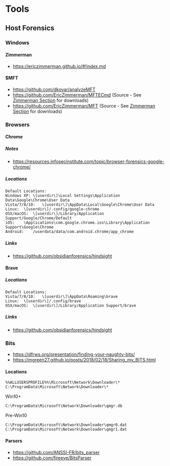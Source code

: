 # Tools
## Host Forensics

### Windows
#### Zimmerman
* https://ericzimmerman.github.io/#!index.md
#### $MFT
* https://github.com/dkovar/analyzeMFT
* https://github.com/EricZimmerman/MFTECmd (Source - See [Zimmerman Section](https://github.com/timetology/tools/blob/master/README.md#zimmerman) for downloads)
* https://github.com/EricZimmerman/MFT (Source - See [Zimmerman Section](https://github.com/timetology/tools/blob/master/README.md#zimmerman) for downloads)
### Browsers

#### Chrome
##### Notes
* https://resources.infosecinstitute.com/topic/browser-forensics-google-chrome/
##### Locations
```
Default Locations:
Windows XP:	\[userdir\]\Local Settings\Application Data\Google\Chrome\User Data
Vista/7/8/10:	\[userdir\]\AppData\Local\Google\Chrome\User Data
Linux:	\[userdir\]/.config/google-chrome
OSX/macOS:	\[userdir\]/Library/Application Support/Google/Chrome/Default
iOS:	\Applications\com.google.chrome.ios\Library\Application Support\Google\Chrome
Android:	/userdata/data/com.android.chrome/app_chrome
```
##### Links
* https://github.com/obsidianforensics/hindsight

#### Brave
##### Locations
```
Default Locations:
Vista/7/8/10:	\[userdir\]\AppData\Roaming\brave
Linux:	\[userdir\]/.config/brave
OSX/macOS:	\[userdir\]/Library/Application Support/brave
```
##### Links
* https://github.com/obsidianforensics/hindsight

### Bits
* https://dfrws.org/presentation/finding-your-naughty-bits/
* https://mgreen27.github.io/posts/2018/02/18/Sharing_my_BITS.html
#### Locations
```
%%ALLUSERSPROFILE%%\Microsoft\Network\Downloader\*
C:\ProgramData\Microsoft\Network\Downloader\*
```
Win10+
```
C:\ProgramData\Microsoft\Network\Downloader\qmgr.db
```
Pre-Win10
```
C:\ProgramData\Microsoft\Network\Downloader\qmgr0.dat
C:\ProgramData\Microsoft\Network\Downloader\qmgr1.dat
```
#### Parsers
* https://github.com/ANSSI-FR/bits_parser
* https://github.com/fireeye/BitsParser
